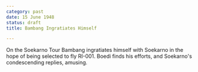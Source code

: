 ```yaml
---
category: past
date: 15 June 1948
status: draft
title: Bambang Ingratiates Himself

---
```



On the Soekarno Tour Bambang ingratiates himself with
Soekarno in the hope of being selected to fly RI-001. Boedi finds his
efforts, and Soekarno's condescending replies, amusing.

